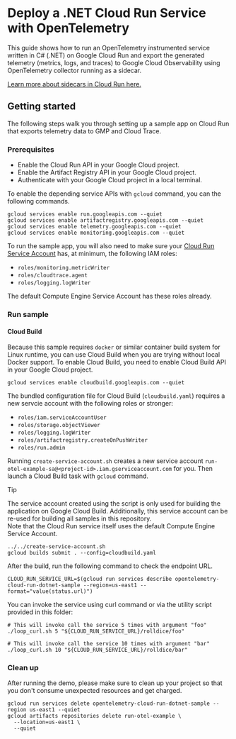 # Deploy a .NET Cloud Run Service with OpenTelemetry

This guide shows how to run an OpenTelemetry instrumented service written in C# (.NET)
on Google Cloud Run and export the generated telemetry (metrics, logs, and traces)
to Google Cloud Observability using OpenTelemetry collector running as a sidecar.

[Learn more about sidecars in Cloud Run here.](https://cloud.google.com/run/docs/deploying#sidecars)

## Getting started

The following steps walk you through setting up a sample app on Cloud Run that
exports telemetry data to GMP and Cloud Trace.

### Prerequisites

* Enable the Cloud Run API in your Google Cloud project.
* Enable the Artifact Registry API in your Google Cloud project.
* Authenticate with your Google Cloud project in a local terminal.

To enable the depending service APIs with `gcloud` command, you can the following commands.

```console
gcloud services enable run.googleapis.com --quiet
gcloud services enable artifactregistry.googleapis.com --quiet
gcloud services enable telemetry.googleapis.com --quiet
gcloud services enable monitoring.googleapis.com --quiet
```

To run the sample app, you will also need to make sure your [Cloud Run Service
Account](https://cloud.google.com/run/docs/configuring/service-accounts) has, at
minimum, the following IAM roles:

* `roles/monitoring.metricWriter`
* `roles/cloudtrace.agent`
* `roles/logging.logWriter`

The default Compute Engine Service Account has these roles already.

### Run sample

#### Cloud Build

Because this sample requires `docker` or similar container build system for Linux runtime, you can use Cloud Build when you are trying without local Docker support. To enable Cloud Build, you need to enable Cloud Build API in your Google Cloud project.

```console
gcloud services enable cloudbuild.googleapis.com --quiet
```

The bundled configuration file for Cloud Build (`cloudbuild.yaml`) requires a new servcie account with the following roles or stronger:

* `roles/iam.serviceAccountUser`
* `roles/storage.objectViewer`
* `roles/logging.logWriter`
* `roles/artifactregistry.createOnPushWriter`
* `roles/run.admin`

Running `create-service-account.sh` creates a new service account `run-otel-example-sa@<project-id>.iam.gserviceaccount.com` for you. Then launch a Cloud Build task with `gcloud` command.

> [!TIP]
> The service account created using the script is only used for building the application on Google
> Cloud Build. Additionally, this service account can be re-used for building all samples in this
> repository. \
> Note that the Cloud Run service itself uses the default Compute Engine Service Account.

```console
../../create-service-account.sh
gcloud builds submit . --config=cloudbuild.yaml
```

After the build, run the following command to check the endpoint URL.

```console
CLOUD_RUN_SERVICE_URL=$(gcloud run services describe opentelemetry-cloud-run-dotnet-sample --region=us-east1 --format="value(status.url)")
```

You can invoke the service using curl command or via the utility script provided in this folder:

```console
# This will invoke call the service 5 times with argument "foo"
./loop_curl.sh 5 "${CLOUD_RUN_SERVICE_URL}/rolldice/foo"

# This will invoke call the service 10 times with argument "bar"
./loop_curl.sh 10 "${CLOUD_RUN_SERVICE_URL}/rolldice/bar"
```

### Clean up

After running the demo, please make sure to clean up your project so that you don't consume unexpected resources and get charged.

```console
gcloud run services delete opentelemetry-cloud-run-dotnet-sample --region us-east1 --quiet
gcloud artifacts repositories delete run-otel-example \
  --location=us-east1 \
  --quiet
```
